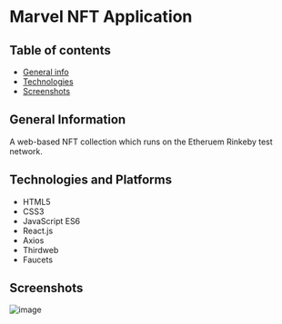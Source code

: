 # Marvel NFT Application

## Table of contents
* [General info](#general-info)
* [Technologies](#technologies)
* [Screenshots](#screenshots)


## General Information

A web-based NFT collection which runs on the Etheruem Rinkeby test network. 

## Technologies and Platforms

- HTML5
- CSS3
- JavaScript ES6
- React.js
- Axios
- Thirdweb
- Faucets

## Screenshots 

![image](https://user-images.githubusercontent.com/55777067/147344110-6ce1834f-7a9b-45f3-97bf-745b34d35a1e.png)
